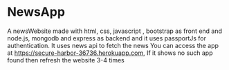 # NewsApp
A newsWebsite made with html, css, javascript , bootstrap as front end and node.js, mongodb and express as backend and it uses passportJs for authentication. It uses news api to fetch the news
You can access the app at  https://secure-harbor-36736.herokuapp.com, If it shows no such app found then refresh the website 3-4 times
